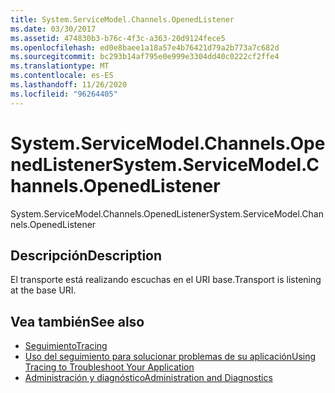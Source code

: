 ```yaml
---
title: System.ServiceModel.Channels.OpenedListener
ms.date: 03/30/2017
ms.assetid: 474830b3-b76c-4f3c-a363-20d9124fece5
ms.openlocfilehash: ed0e8baee1a18a57e4b76421d79a2b773a7c682d
ms.sourcegitcommit: bc293b14af795e0e999e3304dd40c0222cf2ffe4
ms.translationtype: MT
ms.contentlocale: es-ES
ms.lasthandoff: 11/26/2020
ms.locfileid: "96264405"
---
```

# <a name="systemservicemodelchannelsopenedlistener"></a><span data-ttu-id="3a40e-102">System.ServiceModel.Channels.OpenedListener</span><span class="sxs-lookup"><span data-stu-id="3a40e-102">System.ServiceModel.Channels.OpenedListener</span></span>

<span data-ttu-id="3a40e-103">System.ServiceModel.Channels.OpenedListener</span><span class="sxs-lookup"><span data-stu-id="3a40e-103">System.ServiceModel.Channels.OpenedListener</span></span>  
  
## <a name="description"></a><span data-ttu-id="3a40e-104">Descripción</span><span class="sxs-lookup"><span data-stu-id="3a40e-104">Description</span></span>  

 <span data-ttu-id="3a40e-105">El transporte está realizando escuchas en el URI base.</span><span class="sxs-lookup"><span data-stu-id="3a40e-105">Transport is listening at the base URI.</span></span>  
  
## <a name="see-also"></a><span data-ttu-id="3a40e-106">Vea también</span><span class="sxs-lookup"><span data-stu-id="3a40e-106">See also</span></span>

- [<span data-ttu-id="3a40e-107">Seguimiento</span><span class="sxs-lookup"><span data-stu-id="3a40e-107">Tracing</span></span>](index.md)
- [<span data-ttu-id="3a40e-108">Uso del seguimiento para solucionar problemas de su aplicación</span><span class="sxs-lookup"><span data-stu-id="3a40e-108">Using Tracing to Troubleshoot Your Application</span></span>](using-tracing-to-troubleshoot-your-application.md)
- [<span data-ttu-id="3a40e-109">Administración y diagnóstico</span><span class="sxs-lookup"><span data-stu-id="3a40e-109">Administration and Diagnostics</span></span>](../index.md)
